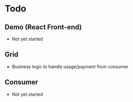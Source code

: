 # Todo

## Demo (React Front-end)

* Not yet started

## Grid

* Business logic to handle usage/payment from consumer

## Consumer

* Not yet started
